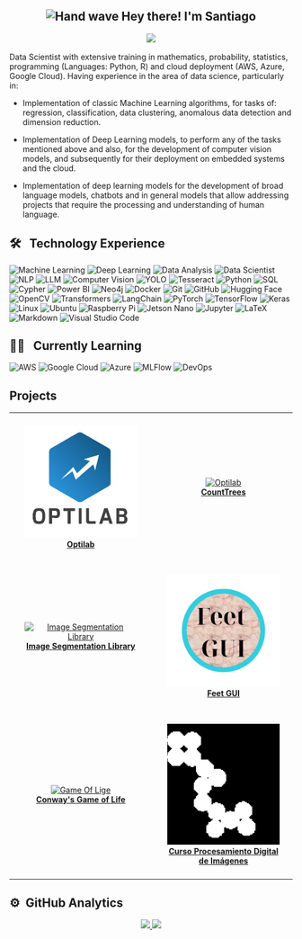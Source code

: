  <h2 align="center"> <img alt="Hand wave" src="./assets/Hand Wave.gif" width='40'/> Hey there! I'm Santiago</h2>

<p align="center">
<a href="https://www.linkedin.com/in/santiago-pineda-quintero-4b9155192/"><img src="https://img.shields.io/badge/-Santiago%20Pineda%20Quintero%20-0077B5?style=flat-square&logo=Linkedin&logoColor=white"/></a>
<!-- <a href="mailto:spinedaq@unal.edu.co"><img src="https://img.shields.io/badge/-spinedaq@unal.edu.co-D14836?style=flat-square&logo=Gmail&logoColor=white"/></a> -->
</p>

Data Scientist with extensive training in mathematics, probability, statistics, programming (Languages: Python, R) and cloud deployment (AWS, Azure, Google Cloud). Having experience in the area of ​​data science, particularly in:

- Implementation of classic Machine Learning algorithms, for tasks of: regression, classification, data clustering, anomalous data detection and dimension reduction.

- Implementation of Deep Learning models, to perform any of the tasks mentioned above and also, for the development of computer vision models, and subsequently for their deployment on embedded systems and the cloud.


- Implementation of deep learning models for the development of broad language models, chatbots and in general models that allow addressing projects that require the processing and understanding of human language.

## 🛠 &nbsp; Technology Experience

![Machine Learning](https://img.shields.io/badge/-Machine_Learning-FF6F00?style=for-the-badge&logo=machine-learning&logoColor=white)
![Deep Learning](https://img.shields.io/badge/-Deep_Learning-0A1929?style=for-the-badge&logo=deep-learning&logoColor=white)
![Data Analysis](https://img.shields.io/badge/-Data_Analysis-4CAF50?style=for-the-badge&logo=data-analysis&logoColor=white)
![Data Scientist](https://img.shields.io/badge/-Data_Scientist-30336b?style=for-the-badge&logo=data-scientist&logoColor=white)
![NLP](https://img.shields.io/badge/-NLP-008080?style=for-the-badge&logo=nlp&logoColor=white)
![LLM](https://img.shields.io/badge/-LLM-4B0082?style=for-the-badge&logo=llm&logoColor=white)
![Computer Vision](https://img.shields.io/badge/-Computer_Vision-5179A1?style=for-the-badge&logo=computer-vision&logoColor=white)
![YOLO](https://img.shields.io/badge/-YOLO-FFA500?style=for-the-badge&logo=yolo&logoColor=white)
![Tesseract](https://img.shields.io/badge/-Tesseract-333333?style=for-the-badge&logo=tesseract&logoColor=white)
![Python](https://img.shields.io/badge/-Python-3670A0?style=for-the-badge&logo=python&logoColor=ffdd54)
![SQL](https://img.shields.io/badge/-SQL-4479A1?style=for-the-badge&logo=sql&logoColor=white)
![Cypher](https://img.shields.io/badge/-Cypher-00C3E3?style=for-the-badge&logo=neo4j&logoColor=white)
![Power BI](https://img.shields.io/badge/-Power_BI-F2C811?style=for-the-badge&logo=power-bi&logoColor=black)
![Neo4j](https://img.shields.io/badge/-Neo4j-008CC1?style=for-the-badge&logo=neo4j&logoColor=white)
![Docker](https://img.shields.io/badge/-Docker-2496ED?style=for-the-badge&logo=docker&logoColor=white)
![Git](https://img.shields.io/badge/-Git-F05032?style=for-the-badge&logo=git&logoColor=white)
![GitHub](https://img.shields.io/badge/-GitHub-181717?style=for-the-badge&logo=github&logoColor=white)
![Hugging Face](https://img.shields.io/badge/-Hugging_Face-FFCA28?style=for-the-badge&logo=hugging-face&logoColor=black)
![OpenCV](https://img.shields.io/badge/-OpenCV-5C3EE8?style=for-the-badge&logo=opencv&logoColor=white)
![Transformers](https://img.shields.io/badge/-Transformers-FF9900?style=for-the-badge&logo=transformers&logoColor=white)
![LangChain](https://img.shields.io/badge/-LangChain-3670A0?style=for-the-badge&logo=langchain&logoColor=ffdd54)
![PyTorch](https://img.shields.io/badge/-PyTorch-EE4C2C?style=for-the-badge&logo=pytorch&logoColor=white)
![TensorFlow](https://img.shields.io/badge/-TensorFlow-FF6F00?style=for-the-badge&logo=tensorflow&logoColor=white)
![Keras](https://img.shields.io/badge/-Keras-D00000?style=for-the-badge&logo=keras&logoColor=white)
![Linux](https://img.shields.io/badge/-Linux-FCC624?style=for-the-badge&logo=linux&logoColor=black)
![Ubuntu](https://img.shields.io/badge/-Ubuntu-E95420?style=for-the-badge&logo=ubuntu&logoColor=white)
![Raspberry Pi](https://img.shields.io/badge/-Raspberry_Pi-C51A4A?style=for-the-badge&logo=raspberry-pi&logoColor=white)
![Jetson Nano](https://img.shields.io/badge/-Jetson_Nano-76B900?style=for-the-badge&logo=nvidia&logoColor=white)
![Jupyter](https://img.shields.io/badge/-Jupyter-F37626?style=for-the-badge&logo=jupyter&logoColor=white)
![LaTeX](https://img.shields.io/badge/-LaTeX-008080?style=for-the-badge&logo=latex&logoColor=white)
![Markdown](https://img.shields.io/badge/-Markdown-000000?style=for-the-badge&logo=markdown&logoColor=white)
![Visual Studio Code](https://img.shields.io/badge/-Visual_Studio_Code-007ACC?style=for-the-badge&logo=visual-studio-code&logoColor=white)













## 👨‍🎓 &nbsp; Currently Learning
![AWS](https://img.shields.io/badge/AWS-%23FF9900.svg?style=for-the-badge&logo=amazon-aws&logoColor=white)
![Google Cloud](https://img.shields.io/badge/-Google_Cloud-4285F4?style=for-the-badge&logo=google-cloud&logoColor=white)
![Azure](https://img.shields.io/badge/-Azure-0078D4?style=for-the-badge&logo=microsoft-azure&logoColor=white)
![MLFlow](https://img.shields.io/badge/-MLFlow-0194E2?style=for-the-badge&logo=mlflow&logoColor=white)
![DevOps](https://img.shields.io/badge/-DevOps-2496ED?style=for-the-badge&logo=devops&logoColor=white)





## Projects
<table align="center">
 <tr>
   <td>
      <div style="margin: 10px; padding: 10px; text-align: center; width: 200px;">
        <a href="https://github.com/optilab-mzl/dataton2023-optilab">
          <img src="https://github.com/optilab-mzl/dataton2023-optilab/raw/main/assets/logo.png" alt="Optilab" width="200"/>
          <br><strong>Optilab</strong>
        </a>
      </div>
    </td>
 <td>
      <div style="margin: 10px; padding: 10px; text-align: center; width: 200px;">
        <a href="https://github.com/AHirigoyen/CountTrees">
          <img src="https://encrypted-tbn0.gstatic.com/images?q=tbn:ANd9GcRO2sw3Mewcq8mOXxVV2RjtdE5ZF0ycAIlE3g&s" alt="Optilab" width="200"/>
          <br><strong>CountTrees</strong>
        </a>
      </div>
    </td>
   <td>
      <div style="margin: 10px; padding: 10px; text-align: center; width: 200px;">
        <a href="https://github.com/aguirrejuan/job-recommendation-system">
          <img src="https://github.com/aguirrejuan/job-recommendation-system/raw/master/assets/system_overview.png" alt="Optilab" width="200"/>
          <br><strong>Job Recomendation System</strong>
        </a>
      </div>
    </td>
  </tr>
 <tr>
  <tr>
    <td>
      <div style="margin: 10px; padding: 10px; text-align: center; width: 200px;">
        <a href="https://github.com/UN-GCPDS/python-gcpds.image_segmentation">
          <img src="https://gcpds-image-segmentation.readthedocs.io/en/latest/_images/notebooks_02-datasets_9_0.png" alt="Image Segmentation Library" width="200"/>
          <br><strong>Image Segmentation Library</strong>
        </a>
      </div>
    </td>
    <td>
      <div style="margin: 10px; padding: 10px; text-align: center; width: 200px;">
        <a href="https://github.com/UN-GCPDS/FEET-GUI">
          <img src="https://github.com/UN-GCPDS/FEET-GUI/blob/master/resources/icon.png" alt="Feet GUI" width="200"/>
          <br><strong>Feet GUI</strong>
        </a>
      </div>
    </td>
   <td>
      <div style="margin: 10px; padding: 10px; text-align: center; width: 200px;">
        <a href="https://github.com/jvech/DeepSort_Yolo">
          <img src="https://github.com/jvech/DeepSort_Yolo/blob/production/data/empty.jpeg" alt="Person Tracking TradeNet" width="200"/>
          <br><strong>Person Tracking TradeNet</strong>
        </a>
      </div>
    </td>
  </tr>
 
<td>
      <div style="margin: 10px; padding: 10px; text-align: center; width: 200px;">
        <a href="https://github.com/aguirrejuan/conwaysGameOfLife">
          <img src="./assets/gamelife.png" alt="Game Of Lige" width="200px"/>
          <br><strong>Conway's Game of Life</strong>
        </a>
      </div>
    </td>
 <td>
      <div style="margin: 10px; padding: 10px; text-align: center; width: 200px;">
        <a href="https://github.com/UN-GCPDS/Procesamiento-Digital-De-Imagenes">
          <img src="https://github.com/UN-GCPDS/Procesamiento-Digital-De-Imagenes/blob/main/2-ConceptosBasicosDeImagenes/Imagenes/circles.png" alt="Curso" width="200px"/>
          <br><strong>Curso Procesamiento Digital de Imágenes</strong>
        </a>
      </div>
    </td>
</tr>
</table>




## ⚙️ &nbsp;GitHub Analytics

<p align="center">
<a href="https://github.com/spinedaq">
  <img height="160em" src="https://github-readme-stats-eight-theta.vercel.app/api?username=spinedaq&show_icons=true&theme=default&include_all_commits=true&count_private=true"/>
  <img height="160em" src="https://github-readme-stats-eight-theta.vercel.app/api/top-langs/?username=spinedaq&hide=jupyter%20notebook&layout=compact&langs_count=8&theme=default"/>
</a>
</p>
